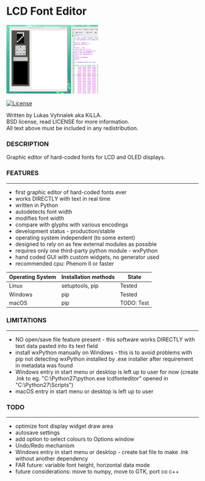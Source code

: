 # LCD Font Editor
![Image of LCD Font Editor](https://raw.githubusercontent.com/KiLLAAA/LCD_Font_Editor/master/images/lcdfonteditor.gif)

[![License](https://img.shields.io/badge/License-BSD%202--Clause-orange.svg)](https://opensource.org/licenses/BSD-2-Clause)

Written by Lukas Vyhnalek aka KiLLA.<br/>
BSD license, read LICENSE for more information.<br/>
All text above must be included in any redistribution.<br/>

### DESCRIPTION
Graphic editor of hard-coded fonts for LCD and OLED displays.

### FEATURES

---

- first graphic editor of hard-coded fonts ever
- works DIRECTLY with text in real time
- written in Python
- autodetects font width
- modifies font width
- compare with glyphs with various encodings
- development status - production/stable
- operating system independent (to some extent)
- designed to rely on as few external modules as possible
- requires only one third-party python module - wxPython
- hand coded GUI with custom widgets, no generator used
- recommended cpu: Phenom II or faster

| Operating System | Installation methods | State |
| --- | --- | --- |
| Linux | setuptools, pip | Tested |
| Windows | pip | Tested |
| macOS | pip | TODO: Test |

### LIMITATIONS

---

- NO open/save file feature present - this software works DIRECTLY with text data pasted into its text field
- install wxPython manually on Windows - this is to avoid problems with pip not detecting wxPython installed by .exe installer after requirement in metadata was found
- Windows entry in start menu or desktop is left up to user for now (create .lnk to eg. "C:\Python27\python.exe lcdfonteditor" opened in "C:\Python27\Scripts\")
- macOS entry in start menu or desktop is left up to user

### TODO

---

- optimize font display widget draw area
- autosave settings
- add option to select colours to Options window
- Undo/Redo mechanism
- Windows entry in start menu or desktop - create bat file to make .lnk without another dependency
- FAR future: variable font height, horizontal data mode
- future considerations: move to numpy, move to GTK, port co c++
